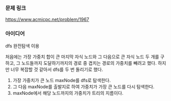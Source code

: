 ### 문제 링크

https://www.acmicpc.net/problem/1967

### 아이디어

dfs 완전탐색 이용

처음에는 가장 가중치 합이 큰 마지막 자식 노드와 그 다음으로 큰 자식 노드 두 개를 구하고, 그 노드들까지 도달하기까지의 경로 중 겹치는 경로의 가중치를 빼려고 했다. 하지만 너무 복잡할 것 같아서 dfs를 두 번 돌리기로 했다. 

1. 가장 가중치가 큰 노드 maxNode를 dfs로 탐색한다. 
2. 그 다음 maxNode를 출발지로 하여 가중치가 가장 큰 노드를 다시 탐색한다. 
3. maxNode에서 해당 노드까지의 가중치가 트리의 지름이다.

